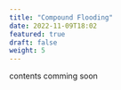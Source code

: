 ```yaml
---
title: "Compound Flooding"
date: 2022-11-09T18:02
featured: true
draft: false
weight: 5
---
```


contents comming soon